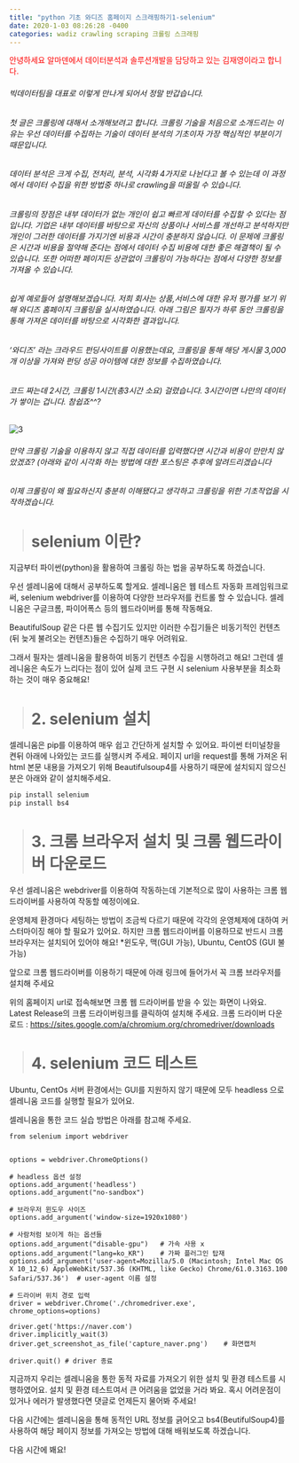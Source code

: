 ```yaml
---
title: "python 기초 와디즈 홈페이지 스크래핑하기1-selenium"
date: 2020-1-03 08:26:28 -0400
categories: wadiz crawling scraping 크롤링 스크래핑 
---
```


<span style="color:red">안녕하세요 알마덴에서 데이터분석과 솔루션개발을 담당하고 있는 김재영이라고 합니다.</span>
###### 빅데이터팀을 대표로 이렇게 만나게 되어서 정말 반갑습니다. 
###### 첫 글은 크롤링에 대해서 소개해보려고 합니다. 크롤링 기술을 처음으로 소개드리는 이유는 우선 데이터를 수집하는 기술이 데이터 분석의 기초이자 가장 핵심적인 부분이기 때문입니다. 
###### 데이터 분석은 크게 수집, 전처리, 분석, 시각화 4가지로 나뉜다고 볼 수 있는데 이 과정에서 데이터 수집을 위한 방법중 하나로 crawling을 떠올릴 수 있습니다.
###### 크롤링의 장점은 내부 데이터가 없는 개인이 쉽고 빠르게 데이터를 수집할 수 있다는 점입니다. 기업은 내부 데이터를 바탕으로 자신의 상품이나 서비스를 개선하고 분석하지만 개인이 그러한 데이터를 가지기엔 비용과 시간이 충분하지 않습니다. 이 문제에 크롤링은 시간과 비용을 절약해 준다는 점에서 데이터 수집 비용에 대한 좋은 해결책이 될 수 있습니다. 또한 어떠한 페이지든 상관없이 크롤링이 가능하다는 점에서 다양한 정보를 가져올 수 있습니다. 
###### 쉽게 예로들어 설명해보겠습니다. 저희 회사는 상품,서비스에 대한 유저 평가를 보기 위해 와디즈 홈페이지 크롤링을 실시하였습니다. 아래 그림은 필자가 하루 동안 크롤링을 통해 가져온 데이터를 바탕으로 시각화한 결과입니다. 
###### ‘와디즈’ 라는 크라우드 펀딩사이트를 이용했는데요, 크롤링을 통해 해당 게시물 3,000개 이상을 가져와 펀딩 성공 아이템에 대한 정보를 수집하였습니다. 
###### 코드 짜는데 2시간, 크롤링 1시간(총3시간 소요) 걸렸습니다. 3시간이면 나만의 데이터가 쌓이는 겁니다. 참쉽죠^^? 

![3](https://user-images.githubusercontent.com/59075490/71806503-5235ff00-30ac-11ea-9ec5-f9ac08dfc618.png)
###### 만약 크롤링 기술을 이용하지 않고 직접 데이터를 입력했다면 시간과 비용이 만만치 않았겠죠? (아래와 같이 시각화 하는 방법에 대한 포스팅은 추후에 알려드리겠습니다
###### 이제 크롤링이 왜 필요하신지 충분히 이해됐다고 생각하고 크롤링을 위한 기초작업을 시작하겠습니다. 


># selenium 이란?

지금부터 파이썬(python)을 활용하여 크롤링 하는 법을 공부하도록 하겠습니다.

우선 셀레니움에 대해서 공부하도록 할게요. 셀레니움은 웹 테스트 자동화 프레임워크로써, selenium webdriver를 이용하여 다양한 브라우저를 컨트롤 할 수 있습니다. 셀레니움은 구글크롬, 파이어폭스 등의 웹드라이버를 통해 작동해요.
 
BeautifulSoup 같은 다른 웹 수집기도 있지만 이러한 수집기들은 비동기적인 컨텐츠(뒤 늦게 불려오는 컨텐츠)들은 수집하기 매우 어려워요. 

그래서 필자는 셀레니움을 활용하여 비동기 컨텐츠 수집을 시행하려고 해요! 그런데 셀레니움은 속도가 느리다는 점이 있어 실제 코드 구현 시 selenium 사용부분을 최소화 하는 것이 매우 중요해요!

># 2. selenium 설치

셀레니움은 pip를 이용하여 매우 쉽고 간단하게 설치할 수 있어요. 파이썬 터미널창을 켠뒤 아래에 나와있는 코드를 실행시켜 주세요. 
페이지 url을 request를 통해 가져온 뒤 html 본문 내용을 가져오기 위해 Beautifulsoup4를 사용하기 때문에 설치되지 않으신 분은 아래와 같이 설치해주세요.

``` python
pip install selenium
pip install bs4
```


># 3. 크롬 브라우저 설치 및 크롬 웹드라이버 다운로드


 우선 셀레니움은 webdriver를 이용하여 작동하는데 기본적으로 많이 사용하는 크롬 웹드라이버를 사용하여 작동할 예정이에요.

 운영체제 환경마다 세팅하는 방법이 조금씩 다르기 때문에 각각의 운영체제에 대하여 커스터마이징 해야 할 필요가 있어요. 하지만 크롬 웹드라이버를 이용하므로 반드시 크롬 브라우저는 설치되어 있어야 해요! *윈도우, 맥(GUI 가능), Ubuntu, CentOS (GUI 불가능)

앞으로 크롬 웹드라이버를 이용하기 때문에 아래 링크에 들어가서 꼭 크롬 브라우저를 설치해 주세요

 위의 홈페이지 url로 접속해보면 크롬 웹 드라이버를 받을 수 있는 화면이 나와요. Latest Release의 크롬 드라이버링크를 클릭하여 설치해 주세요.
크롬 드라이버 다운로드 :
https://sites.google.com/a/chromium.org/chromedriver/downloads



># 4. selenium 코드 테스트

Ubuntu, CentOs 서버 환경에서는 GUI를 지원하지 않기 때문에 모두 headless 으로 셀레니움 코드를 실행할 필요가 있어요.

셀레니움을 통한 코드 실습 방법은 아래를 참고해 주세요.

```
from selenium import webdriver


options = webdriver.ChromeOptions()

# headless 옵션 설정
options.add_argument('headless')
options.add_argument("no-sandbox")

# 브라우저 윈도우 사이즈
options.add_argument('window-size=1920x1080')

# 사람처럼 보이게 하는 옵션들
options.add_argument("disable-gpu")   # 가속 사용 x
options.add_argument("lang=ko_KR")    # 가짜 플러그인 탑재
options.add_argument('user-agent=Mozilla/5.0 (Macintosh; Intel Mac OS X 10_12_6) AppleWebKit/537.36 (KHTML, like Gecko) Chrome/61.0.3163.100 Safari/537.36')  # user-agent 이름 설정

# 드라이버 위치 경로 입력
driver = webdriver.Chrome('./chromedriver.exe', chrome_options=options)

driver.get('https://naver.com')
driver.implicitly_wait(3)
driver.get_screenshot_as_file('capture_naver.png')    # 화면캡처

driver.quit() # driver 종료
```
지금까지 우리는 셀레니움을 통한 동적 자료를 가져오기 위한 설치 및 환경 테스트를 시행하였어요. 설치 및 환경 테스트여서 큰 어려움을 없었을 거라 봐요. 혹시 어려운점이 있거나 에러가 발생했다면 댓글로 언제든지 물어봐 주세요!

다음 시간에는 셀레니움을 통해 동적인 URL 정보를 긁어오고 bs4(BeutifulSoup4)를 사용하여 해당 페이지 정보를 가져오는 방법에 대해 배워보도록 하겠습니다.

다음 시간에 봬요!





<!-- Check out the [Jekyll docs][jekyll-docs] for more info on how to get the most out of Jekyll. File all bugs/feature requests at [Jekyll’s GitHub repo][jekyll-gh]. If you have questions, you can ask them on [Jekyll Talk][jekyll-talk].

[jekyll-docs]: https://jekyllrb.com/docs/home
[jekyll-gh]:   https://github.com/jekyll/jekyll
[jekyll-talk]: https://talk.jekyllrb.com/ -->
